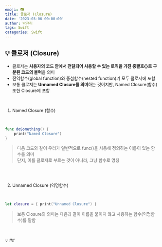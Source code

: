 ```yaml
---
emoji: 📷
title: 클로저 (Closure)
date: '2023-03-06 00:00:00'
author: 박규리
tags: Swift 
categories: Swift
---
```


## 💡 클로저 (Closure)

* 클로저는 **사용자의 코드 안에서 전달되어 사용할 수 있는 로직을 가진 중괄호{}로 구분된 코드의 블럭**을 의미
* 전역함수(global function)와 중첨함수(nested function)기 모두 클로저에 포함
* 보통 클로저는 **Unnamed Closure를 의미**하는 것이지만, Named Closure(함수) 또한 Closure에 포함

</br>

1. Named Closure (함수) </br>
</br>

```swift
func doSomething() {
    print("Named Closure")
}
```

> 다음 코드와 같이 우리가 일반적으로 func()을 사용해 정의하는 이름이 있는 함수를 의미 </br>
> 단지, 이를 클로저로 부르는 것이 아니라, 그냥 함수로 명칭 </br>
</br>
</br>

2. Unnamed Closure (익명함수) </br>
</br>

```swift
let closure = { print("Unnamed Closure") }
```

> 보통 Closure의 의미는 다음과 같이 이름을 붙이지 않고 사용하는 함수(익명함수)를 말함 </br>
</br>
</br>
💡
## 
